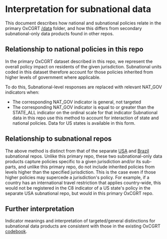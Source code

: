 # Interpretation for subnational data 
This document describes how national and subnational policies relate in the primary OxCGRT [/data](data/) folder, and how this differs from secondary subnational-only data products found in other repos.

## Relationship to national policies in this repo
In the primary OxCGRT dataset described in this repo, we represent the overall policy impact on residents of the given jurisdiction. Subnational units coded in this dataset therefore account for those policies inherited from higher levels of government where applicable. 

To do this, Subnational-level responses are replaced with relevant NAT_GOV indicators when:
- The corresponding NAT_GOV indicator is general, not targeted 
- The corresponding NAT_GOV indicator is equal to or greater than the STATE_ALL indicator on the ordinal scale for that indicator
Subnational data in this repo use this method to account for interaction of state and national policies. Data for US states is available in this form.

## Relationship to subnational repos
The above method is distinct from that of the separate [USA](https://github.com/OxCGRT/USA-covid-policy) and [Brazil](https://github.com/OxCGRT/Brazil-covid-policy) subnational repos. Unlike this primary repo, these two subnational-only data products capture policies specific to a given jurisdiction and/or its sub-parts, and unlike this primary repo, do not include inherited policies from levels higher than the specified jurisdiction. This is the case even if those higher policies may supercede a jurisdiction's policy. For example, if a country has an international travel restriction that applies country-wide, this would not be registered in the C8 indicator of a US state's policy in the separate USA subnational repo, but would in this primary OxCGRT repo. 

## Further interpretation
Indicator meanings and interpretation of targeted/general distinctions for subnational data products are consistent with those in the existing OxCGRT [codebook](documentation/codebook.md). 

